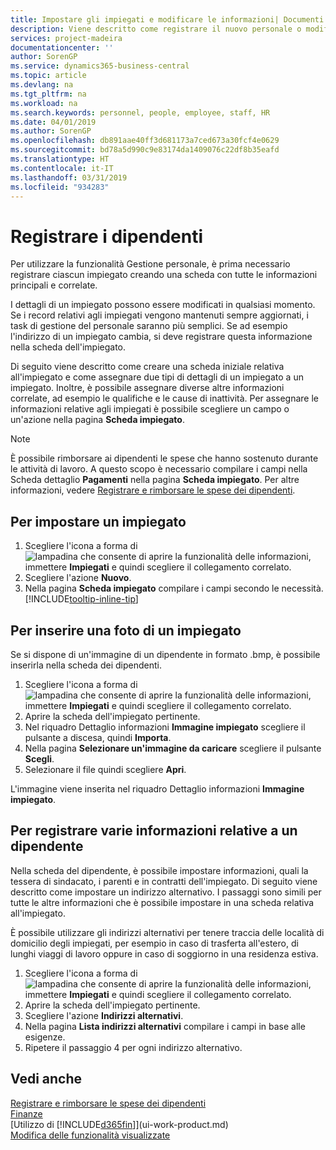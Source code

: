 ```yaml
---
title: Impostare gli impiegati e modificare le informazioni| Documenti Microsoft
description: Viene descritto come registrare il nuovo personale o modificare i dati relativi al personale esistente.
services: project-madeira
documentationcenter: ''
author: SorenGP
ms.service: dynamics365-business-central
ms.topic: article
ms.devlang: na
ms.tgt_pltfrm: na
ms.workload: na
ms.search.keywords: personnel, people, employee, staff, HR
ms.date: 04/01/2019
ms.author: SorenGP
ms.openlocfilehash: db891aae40ff3d681173a7ced673a30fcf4e0629
ms.sourcegitcommit: bd78a5d990c9e83174da1409076c22df8b35eafd
ms.translationtype: HT
ms.contentlocale: it-IT
ms.lasthandoff: 03/31/2019
ms.locfileid: "934283"
---
```

# <a name="register-employees"></a>Registrare i dipendenti
Per utilizzare la funzionalità Gestione personale, è prima necessario registrare ciascun impiegato creando una scheda con tutte le informazioni principali e correlate.

I dettagli di un impiegato possono essere modificati in qualsiasi momento. Se i record relativi agli impiegati vengono mantenuti sempre aggiornati, i task di gestione del personale saranno più semplici. Se ad esempio l'indirizzo di un impiegato cambia, si deve registrare questa informazione nella scheda dell'impiegato.

Di seguito viene descritto come creare una scheda iniziale relativa all'impiegato e come assegnare due tipi di dettagli di un impiegato a un impiegato. Inoltre, è possibile assegnare diverse altre informazioni correlate, ad esempio le qualifiche e le cause di inattività. Per assegnare le informazioni relative agli impiegati è possibile scegliere un campo o un'azione nella pagina **Scheda impiegato**.

> [!NOTE]  
> È possibile rimborsare ai dipendenti le spese che hanno sostenuto durante le attività di lavoro. A questo scopo è necessario compilare i campi nella Scheda dettaglio **Pagamenti** nella pagina **Scheda impiegato**. Per altre informazioni, vedere [Registrare e rimborsare le spese dei dipendenti](finance-how-record-reimburse-employee-expenses.md).

## <a name="to-set-up-an-employee"></a>Per impostare un impiegato
1. Scegliere l'icona a forma di ![lampadina che consente di aprire la funzionalità delle informazioni](media/ui-search/search_small.png "Informazioni sull'operazione che si desidera eseguire"), immettere **Impiegati** e quindi scegliere il collegamento correlato.
2. Scegliere l'azione **Nuovo**.
3. Nella pagina **Scheda impiegato** compilare i campi secondo le necessità. [!INCLUDE[tooltip-inline-tip](includes/tooltip-inline-tip_md.md)]

## <a name="to-insert-a-picture-of-an-employee"></a>Per inserire una foto di un impiegato
Se si dispone di un'immagine di un dipendente in formato .bmp, è possibile inserirla nella scheda dei dipendenti.

1. Scegliere l'icona a forma di ![lampadina che consente di aprire la funzionalità delle informazioni](media/ui-search/search_small.png "Informazioni sull'operazione che si desidera eseguire"), immettere **Impiegati** e quindi scegliere il collegamento correlato.
2. Aprire la scheda dell'impiegato pertinente.
3. Nel riquadro Dettaglio informazioni **Immagine impiegato** scegliere il pulsante a discesa, quindi **Importa**.
4. Nella pagina **Selezionare un'immagine da caricare** scegliere il pulsante **Scegli**.
5. Selezionare il file quindi scegliere **Apri**.

L'immagine viene inserita nel riquadro Dettaglio informazioni **Immagine impiegato**.

## <a name="to-register-various-information-about-an-employee"></a>Per registrare varie informazioni relative a un dipendente
Nella scheda del dipendente, è possibile impostare informazioni, quali la tessera di sindacato, i parenti e in contratti dell'impiegato. Di seguito viene descritto come impostare un indirizzo alternativo. I passaggi sono simili per tutte le altre informazioni che è possibile impostare in una scheda relativa all'impiegato.

È possibile utilizzare gli indirizzi alternativi per tenere traccia delle località di domicilio degli impiegati, per esempio in caso di trasferta all'estero, di lunghi viaggi di lavoro oppure in caso di soggiorno in una residenza estiva.

1. Scegliere l'icona a forma di ![lampadina che consente di aprire la funzionalità delle informazioni](media/ui-search/search_small.png "Informazioni sull'operazione che si desidera eseguire"), immettere **Impiegati** e quindi scegliere il collegamento correlato.
2. Aprire la scheda dell'impiegato pertinente.
3. Scegliere l'azione **Indirizzi alternativi**.
4. Nella pagina **Lista indirizzi alternativi** compilare i campi in base alle esigenze.
5. Ripetere il passaggio 4 per ogni indirizzo alternativo.

## <a name="see-also"></a>Vedi anche
[Registrare e rimborsare le spese dei dipendenti](finance-how-record-reimburse-employee-expenses.md)  
[Finanze](finance.md)  
[Utilizzo di [!INCLUDE[d365fin](includes/d365fin_md.md)]](ui-work-product.md)  
[Modifica delle funzionalità visualizzate](ui-experiences.md)
